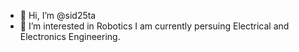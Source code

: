 - 👋 Hi, I’m @sid25ta
- 👀 I’m interested in Robotics
I am currently persuing Electrical and Electronics Engineering.

<!---
sid25ta/sid25ta is a ✨ special ✨ repository because its `README.md` (this file) appears on your GitHub profile.
You can click the Preview link to take a look at your changes.
--->
